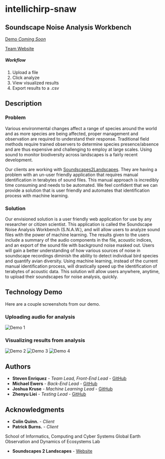 # intellichirp-snaw
## Soundscape Noise Analysis Workbench

[Demo *Coming Soon*]()

[Team Website](https://www.cefns.nau.edu/capstone/projects/CS/2020/IntelliChirp-S20/)

##### Workflow
1. Upload a file
2. Click analyze
3. View visualized results
4. Export results to a .csv

## Description

### Problem
Various environmental changes affect a range of species around the world and as more species are being affected, proper management and observation are required to understand their response. Traditional field methods require trained observers to determine species presence/absence and are thus expensive and challenging to employ at large scales. Using sound to monitor biodiversity across landscapes is a fairly recent development.

Our clients are working with [Soundscapes2Landscapes](https://soundscapes2landscapes.org/). They are having a problem with an un-user friendly application that requires manual identification in terabytes of sound files. This manual approach is incredibly time consuming and needs to be automated. We feel confident that we can provide a solution that is user friendly and automates that identification process with machine learning.

### Solution

Our envisioned solution is a user friendly web application for use by any researcher or citizen scientist. This application is called the Soundscape Noise Analysis Workbench (S.N.A.W.), and will allow users to analyze sound files with the power of machine learning. The results given to the users include a summary of the audio components in the file, acoustic indices, and an export of the sound file with background noise masked out. Users will gain a better understanding of how various sources of noise in soundscape recordings diminish the ability to detect individual bird species and quantify avian diversity. Using machine learning, instead of the current manual identification process, will drastically speed up the identification of terabytes of acoustic data. This solution will allow users anywhere, anytime, to upload their soundscapes for noise analysis, quickly.

## Technology Demo

Here are a couple screenshots from our demo.

### Uploading audio for analysis
![Demo 1](https://https://github.com/stevenenriquez/intellichirp-snaw/tree/master/snaw-frontend/techDemo1.png)

### Visualizing results from analysis
![Demo 2](https://https://github.com/stevenenriquez/intellichirp-snaw/tree/master/snaw-frontend/techDemo2.png)
![Demo 3](https://https://github.com/stevenenriquez/intellichirp-snaw/tree/master/snaw-frontend/techDemo3.png)
![Demo 4](https://https://github.com/stevenenriquez/intellichirp-snaw/tree/master/snaw-frontend/techDemo4.png)

## Authors

* **Steven Enriquez** - *Team Lead, Front-End Lead* - [GitHub](https://github.com/stevenenriquez)
* **Michael Ewers** - *Back-End Lead* - [GitHub](https://github.com/MEwers96)
* **Joshua Kruse** - *Machine Learning Lead* - [GitHub](https://github.com/JoshEKruse)
* **Zhenyu Liei** - *Testing Lead* - [GitHub](https://github.com/lei37927)

## Acknowledgments

* **Colin Quinn.** - *Client*
* **Patrick Burns.** - *Client*

School of Informatics, Computing and Cyber Systems
Global Earth Observation and Dynamics of Ecosystems Lab

* **Soundscapes 2 Landscapes** - [Website](https://soundscapes2landscapes.org/)
